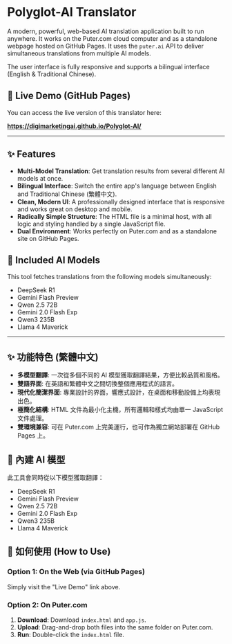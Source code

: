 # Polyglot-AI Translator

A modern, powerful, web-based AI translation application built to run anywhere. It works on the Puter.com cloud computer and as a standalone webpage hosted on GitHub Pages. It uses the `puter.ai` API to deliver simultaneous translations from multiple AI models.

The user interface is fully responsive and supports a bilingual interface (English & Traditional Chinese).

## 🚀 Live Demo (GitHub Pages)

You can access the live version of this translator here:

**https://digimarketingai.github.io/Polyglot-AI/**

---

## ✨ Features

- **Multi-Model Translation**: Get translation results from several different AI models at once.
- **Bilingual Interface**: Switch the entire app's language between English and Traditional Chinese (繁體中文).
- **Clean, Modern UI**: A professionally designed interface that is responsive and works great on desktop and mobile.
- **Radically Simple Structure**: The HTML file is a minimal host, with all logic and styling handled by a single JavaScript file.
- **Dual Environment**: Works perfectly on Puter.com and as a standalone site on GitHub Pages.

## 🤖 Included AI Models
This tool fetches translations from the following models simultaneously:
- DeepSeek R1
- Gemini Flash Preview
- Qwen 2.5 72B
- Gemini 2.0 Flash Exp
- Qwen3 235B
- Llama 4 Maverick

---

## ✨ 功能特色 (繁體中文)

- **多模型翻譯**: 一次從多個不同的 AI 模型獲取翻譯結果，方便比較品質和風格。
- **雙語界面**: 在英語和繁體中文之間切換整個應用程式的語言。
- **現代化簡潔界面**: 專業設計的界面，響應式設計，在桌面和移動設備上均表現出色。
- **極簡化結構**: HTML 文件為最小化主機，所有邏輯和樣式均由單一 JavaScript 文件處理。
- **雙環境兼容**: 可在 Puter.com 上完美運行，也可作為獨立網站部署在 GitHub Pages 上。

## 🤖 內建 AI 模型
此工具會同時從以下模型獲取翻譯：
- DeepSeek R1
- Gemini Flash Preview
- Qwen 2.5 72B
- Gemini 2.0 Flash Exp
- Qwen3 235B
- Llama 4 Maverick

## 🔧 如何使用 (How to Use)

### Option 1: On the Web (via GitHub Pages)
Simply visit the "Live Demo" link above.

### Option 2: On Puter.com
1.  **Download**: Download `index.html` and `app.js`.
2.  **Upload**: Drag-and-drop both files into the same folder on Puter.com.
3.  **Run**: Double-click the `index.html` file.

